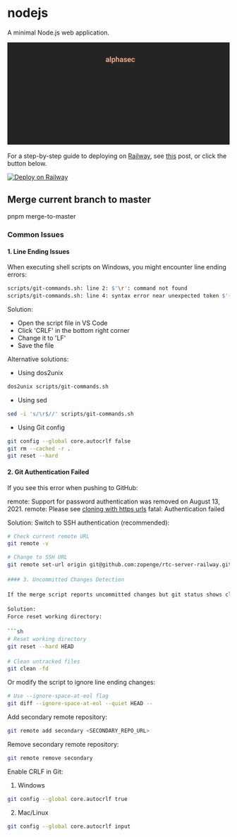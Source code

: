 # nodejs

A minimal Node.js web application.

![static-site](public/images/static-site.png)

For a step-by-step guide to deploying on [Railway](https://railway.app/?referralCode=alphasec), see [this](https://alphasec.io/how-to-deploy-a-nodejs-app-on-railway/) post, or click the button below.

[![Deploy on Railway](https://railway.app/button.svg)](https://railway.app/new/template/Abo1zu?referralCode=alphasec)

## Merge current branch to master

pnpm merge-to-master

### Common Issues

#### 1. Line Ending Issues

When executing shell scripts on Windows, you might encounter line ending errors:

```sh
scripts/git-commands.sh: line 2: $'\r': command not found
scripts/git-commands.sh: line 4: syntax error near unexpected token $'{\r''
```

Solution:

- Open the script file in VS Code
- Click 'CRLF' in the bottom right corner
- Change it to 'LF'
- Save the file

Alternative solutions:

- Using dos2unix

```sh
dos2unix scripts/git-commands.sh
```

- Using sed

```sh
sed -i 's/\r$//' scripts/git-commands.sh
```

- Using Git config

```sh
git config --global core.autocrlf false
git rm --cached -r .
git reset --hard
```

#### 2. Git Authentication Failed

If you see this error when pushing to GitHub:

remote: Support for password authentication was removed on August 13, 2021.
remote: Please see [cloning with https urls](https://docs.github.com/get-started/getting-started-with-git/about-remote-repositories#cloning-with-https-urls)
fatal: Authentication failed

Solution:
Switch to SSH authentication (recommended):

```sh
# Check current remote URL
git remote -v
```

```sh
# Change to SSH URL
git remote set-url origin git@github.com:zopenge/rtc-server-railway.git

#### 3. Uncommitted Changes Detection

If the merge script reports uncommitted changes but git status shows clean:

Solution:
Force reset working directory:

```sh
# Reset working directory
git reset --hard HEAD

# Clean untracked files
git clean -fd
```

Or modify the script to ignore line ending changes:

```sh
# Use --ignore-space-at-eol flag
git diff --ignore-space-at-eol --quiet HEAD --
```

Add secondary remote repository:

```sh
git remote add secondary <SECONDARY_REPO_URL>
```

Remove secondary remote repository:

```sh
git remote remove secondary
```

Enable CRLF in Git:

1. Windows

```sh
git config --global core.autocrlf true
```

2. Mac/Linux

```sh
git config --global core.autocrlf input
```

